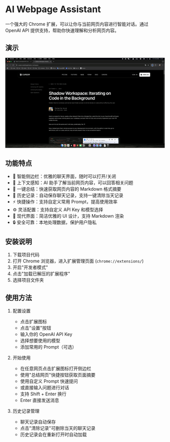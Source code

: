 # AI Webpage Assistant

一个强大的 Chrome 扩展，可以让你与当前网页内容进行智能对话。通过 OpenAI API 提供支持，帮助你快速理解和分析网页内容。

## 演示

![演示](./docs/demo.gif)

## 功能特点

- 🎯 智能侧边栏：优雅的聊天界面，随时可以打开/关闭
- 💬 上下文感知：AI 助手了解当前网页内容，可以回答相关问题
- 📝 一键总结：快速获取网页内容的 Markdown 格式摘要
- 💾 历史记录：自动保存聊天记录，支持一键清除当天记录
- ⚡️ 快捷操作：支持自定义常用 Prompt，提高使用效率
- ⚙️ 灵活配置：支持自定义 API Key 和模型选择
- 🎨 现代界面：简洁优雅的 UI 设计，支持 Markdown 渲染
- 🔒 安全可靠：本地处理数据，保护用户隐私

## 安装说明

1. 下载项目代码
2. 打开 Chrome 浏览器，进入扩展管理页面 (`chrome://extensions/`)
3. 开启"开发者模式"
4. 点击"加载已解压的扩展程序"
5. 选择项目文件夹

## 使用方法

1. 配置设置

   - 点击扩展图标
   - 点击"设置"按钮
   - 输入你的 OpenAI API Key
   - 选择想要使用的模型
   - 添加常用的 Prompt（可选）

2. 开始使用

   - 在任意网页点击扩展图标打开侧边栏
   - 使用"总结网页"快捷按钮获取页面摘要
   - 使用自定义 Prompt 快速提问
   - 或直接输入问题进行对话
   - 支持 Shift + Enter 换行
   - Enter 直接发送消息

3. 历史记录管理
   - 聊天记录自动保存
   - 点击"清除记录"可删除当天的聊天记录
   - 历史记录会在重新打开时自动加载
